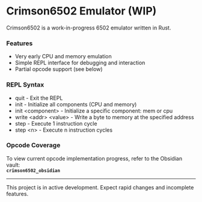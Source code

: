 # Crimson6502 Emulator (WIP)

Crimson6502 is a work-in-progress 6502 emulator written in Rust.

### Features
- Very early CPU and memory emulation
- Simple REPL interface for debugging and interaction
- Partial opcode support (see below)

### REPL Syntax

- quit - Exit the REPL
- init - Initialize all components (CPU and memory)
- init \<component> - Initialize a specific component: mem or cpu
- write \<addr> \<value> - Write a byte to memory at the specified address
- step - Execute 1 instruction cycle
- step \<n> - Execute n instruction cycles

### Opcode Coverage

To view current opcode implementation progress, refer to the Obsidian vault:  
**`crimson6502_obsidian`**

---

This project is in active development. Expect rapid changes and incomplete features.
